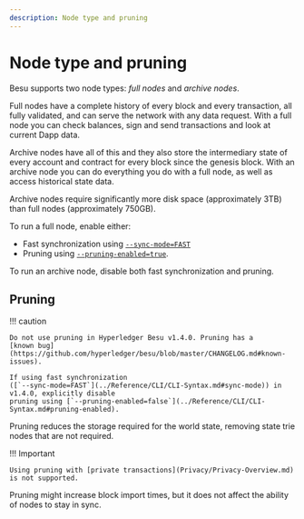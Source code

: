 ```yaml
---
description: Node type and pruning
---
```


# Node type and pruning

Besu supports two node types: _full nodes_ and _archive nodes_.

Full nodes have a complete history of every block and every transaction, all fully validated, and
can serve the network with any data request. With a full node you can check balances, sign and send
transactions and look at current Dapp data.

Archive nodes have all of this and they also store the intermediary state of every account and
contract for every block since the genesis block. With an archive node you can do everything you
do with a full node, as well as access historical state data.

Archive nodes require significantly more disk space (approximately 3TB) than full nodes
(approximately 750GB).

To run a full node, enable either:

* Fast synchronization using [`--sync-mode=FAST`](../Reference/CLI/CLI-Syntax.md#sync-mode)
* Pruning using [`--pruning-enabled=true`](../Reference/CLI/CLI-Syntax.md#pruning-enabled).

To run an archive node, disable both fast synchronization and pruning.

## Pruning

!!! caution

    Do not use pruning in Hyperledger Besu v1.4.0. Pruning has a
    [known bug](https://github.com/hyperledger/besu/blob/master/CHANGELOG.md#known-issues).

    If using fast synchronization
    ([`--sync-mode=FAST`](../Reference/CLI/CLI-Syntax.md#sync-mode)) in v1.4.0, explicitly disable
    pruning using [`--pruning-enabled=false`](../Reference/CLI/CLI-Syntax.md#pruning-enabled).

Pruning reduces the storage required for the world state, removing state trie nodes that are not
required.

!!! Important

    Using pruning with [private transactions](Privacy/Privacy-Overview.md) is not supported.

Pruning might increase block import times, but it does not affect the ability of nodes to stay in
sync.

